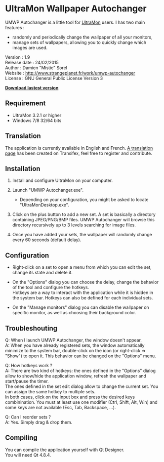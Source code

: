 UltraMon Wallpaper Autochanger
================

UMWP Autochanger is a little tool for [UltraMon](http://www.realtimesoft.com/ultramon/) users. I has two main features :
* randomly and periodically change the wallpaper of all your monitors,
* manage sets of wallpapers, allowing you to quickly change which images are used.

Version       : 1.9  
Release date  : 24/02/2015  
Author        : Damien "Mistic" Sorel  
Website       : http://www.strangeplanet.fr/work/umwp-autochanger  
License       : GNU General Public License Version 3

[**Download lastest version**](http://www.strangeplanet.fr/work/umwp-autochanger/download.php)


## Requirement
* UltraMon 3.2.1 or higher
* Windows 7/8 32/64 bits


## Translation
The application is currently available in English and French. [A translation page](https://www.transifex.com/projects/p/umwp-autochanger) has been created on Transifex, feel free to register and contribute.


## Installation
1. Install and configure UltraMon on your computer.

2. Launch "UMWP Autochanger.exe".
    * Depending on your configuration, you might be asked to locate "UltraMonDesktop.exe".

3. Click on the plus button to add a new set. A set is basically a directory containing JPEG/PNG/BMP files. UMWP Autochanger will browse this directory recursively up to 3 levels searching for image files.

4. Once you have added your sets, the wallpaper will randomly change every 60 seconds (default delay).


## Configuration
* Right-click on a set to open a menu from which you can edit the set, change its state and delete it.

* On the "Options" dialog you can choose the delay, change the behavior of the tool and configure the hotkeys.  
Hotkeys are a way to interact with the application while it is hidden in the system bar. Hotkeys can also be defined for each individual sets.

* On the "Manage monitors" dialog you can disable the wallpaper on specific monitor, as well as choosing their background color.


## Troubleshouting
Q: When I launch UMWP Autochanger, the window doesn't appear.  
A: When you have already registered sets, the window automatically minimize to the system bar, double-click on the icon (or right-click => "Show") to open it. This behavior can be changed on the "Options" menu.

Q: How hotkeys work ?  
A: There are two kind of hotkeys: the ones defined in the "Options" dialog allow to show/hide the application window, refresh the wallpaper and start/pause the timer.  
The ones defined in the set edit dialog allow to change the current set. You can assign the same hotkey to multiple sets.  
In both cases, click on the input box and press the desired keys combinination. You must at least use one modifier (Ctrl, Shift, Alt, Win) and some keys are not available (Esc, Tab, Backspace, ...).

Q: Can I reorder sets ?  
A: Yes. Simply drag & drop them.


## Compiling
You can compile the application yourself with Qt Designer.  
You will need Qt 4.8.4.